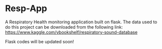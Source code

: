 # Resp-App
A Respiratory Health monitoring application built on flask.
The data used to do this project can be downloaded from the following link:
https://www.kaggle.com/vbookshelf/respiratory-sound-database

Flask codes will be updated soon!
